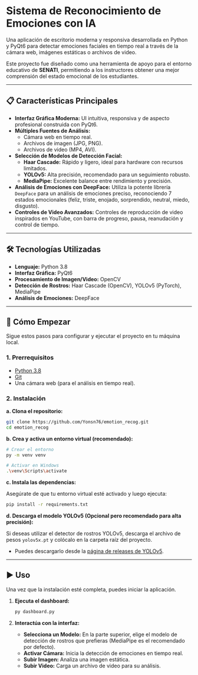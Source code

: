 # Sistema de Reconocimiento de Emociones con IA

Una aplicación de escritorio moderna y responsiva desarrollada en Python y PyQt6 para detectar emociones faciales en tiempo real a través de la cámara web, imágenes estáticas o archivos de video.

Este proyecto fue diseñado como una herramienta de apoyo para el entorno educativo de **SENATI**, permitiendo a los instructores obtener una mejor comprensión del estado emocional de los estudiantes.

---

## 📋 Características Principales

*   **Interfaz Gráfica Moderna:** UI intuitiva, responsiva y de aspecto profesional construida con PyQt6.
*   **Múltiples Fuentes de Análisis:**
    *   Cámara web en tiempo real.
    *   Archivos de imagen (JPG, PNG).
    *   Archivos de video (MP4, AVI).
*   **Selección de Modelos de Detección Facial:**
    *   **Haar Cascade:** Rápido y ligero, ideal para hardware con recursos limitados.
    *   **YOLOv5:** Alta precisión, recomendado para un seguimiento robusto.
    *   **MediaPipe:** Excelente balance entre rendimiento y precisión.
*   **Análisis de Emociones con DeepFace:** Utiliza la potente librería `DeepFace` para un análisis de emociones preciso, reconociendo 7 estados emocionales (feliz, triste, enojado, sorprendido, neutral, miedo, disgusto).
*   **Controles de Video Avanzados:** Controles de reproducción de video inspirados en YouTube, con barra de progreso, pausa, reanudación y control de tiempo.

---

## 🛠️ Tecnologías Utilizadas

*   **Lenguaje:** Python 3.8
*   **Interfaz Gráfica:** PyQt6
*   **Procesamiento de Imagen/Video:** OpenCV
*   **Detección de Rostros:** Haar Cascade (OpenCV), YOLOv5 (PyTorch), MediaPipe
*   **Análisis de Emociones:** DeepFace

---

## 🚀 Cómo Empezar

Sigue estos pasos para configurar y ejecutar el proyecto en tu máquina local.

### 1. Prerrequisitos

*   [Python 3.8](https://www.python.org/downloads/release/python-380/)
*   [Git](https://git-scm.com/downloads)
*   Una cámara web (para el análisis en tiempo real).

### 2. Instalación

**a. Clona el repositorio:**

```bash
git clone https://github.com/Yonsn76/emotion_recog.git
cd emotion_recog
```

**b. Crea y activa un entorno virtual (recomendado):**

```bash
# Crear el entorno
py -m venv venv

# Activar en Windows
.\venv\Scripts\activate
```

**c. Instala las dependencias:**

Asegúrate de que tu entorno virtual esté activado y luego ejecuta:

```bash
pip install -r requirements.txt
```

**d. Descarga el modelo YOLOv5 (Opcional pero recomendado para alta precisión):**

Si deseas utilizar el detector de rostros YOLOv5, descarga el archivo de pesos `yolov5x.pt` y colócalo en la carpeta raíz del proyecto.

*   Puedes descargarlo desde la [página de releases de YOLOv5](https://github.com/ultralytics/yolov5/releases).

---

## ▶️ Uso

Una vez que la instalación esté completa, puedes iniciar la aplicación.

1.  **Ejecuta el dashboard:**

    ```bash
    py dashboard.py
    ```

2.  **Interactúa con la interfaz:**
    *   **Selecciona un Modelo:** En la parte superior, elige el modelo de detección de rostros que prefieras (MediaPipe es el recomendado por defecto).
    *   **Activar Cámara:** Inicia la detección de emociones en tiempo real.
    *   **Subir Imagen:** Analiza una imagen estática.
    *   **Subir Video:** Carga un archivo de video para su análisis.

